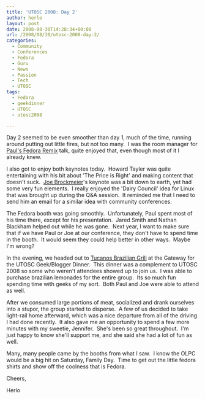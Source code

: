 ```yaml
---
title: 'UTOSC 2008: Day 2'
author: herlo
layout: post
date: 2008-08-30T14:28:34+00:00
url: /2008/08/30/utosc-2008-day-2/
categories:
  - Community
  - Conferences
  - Fedora
  - Guru
  - News
  - Passion
  - Tech
  - UTOSC
tags:
  - Fedora
  - geekdinner
  - UTOSC
  - utosc2008

---
```

Day 2 seemed to be even smoother than day 1, much of the time, running around putting out little fires, but not too many.  I was the room manager for <a href="http://2008.utosc.com/presentation/121/" target="_blank">Paul's Fedora Remix</a> talk, quite enjoyed that, even though most of it I already knew.

I also got to enjoy both keynotes today.  Howard Tayler was quite entertaining with his bit about 'The Price is Right' and making content that doesn't suck.  <a href="http://2008.utosc.com/presentation/103/" target="_blank">Joe Brockmeier</a>'s keynote was a bit down to earth, yet had some very fun elements.  I really enjoyed the 'Dairy Council' idea for Linux that was brought up during the Q&A session.  It reminded me that I need to send him an email for a similar idea with community conferences.

The Fedora booth was going smoothly.  Unfortunately, Paul spent most of his time there, except for his presentation.  Jared Smith and Nathan Blackham helped out while he was gone.  Next year, I want to make sure that if we have Paul or Joe at our conference, they don't have to spend time in the booth.  It would seem they could help better in other ways.  Maybe I'm wrong?

In the evening, we headed out to <a href="http://www.tucanos.com/locations.html" target="_blank">Tucanos Brazilian Grill</a> at the Gateway for the UTOSC Geek/Blogger Dinner.  This dinner was a complement to UTOSC 2008 so some who weren't attendees showed up to join us.  I was able to purchase brazilian lemonades for the entire group.  Its so much fun spending time with geeks of my sort.  Both Paul and Joe were able to attend as well.

After we consumed large portions of meat, socialized and drank ourselves into a stupor, the group started to disperse.  A few of us decided to take light-rail home afterward, which was a nice departure from all of the driving I had done recently.  It also gave me an opportunity to spend a few more minutes with my sweetie, Jennifer.  She's been so great throughout.  I'm just happy to know she'll support me, and she said she had a lot of fun as well.

Many, many people came by the booths from what I saw.  I know the OLPC would be a big hit on Saturday, Family Day.  Time to get out the little fedora shirts and show off the coolness that is Fedora.

Cheers,

Herlo